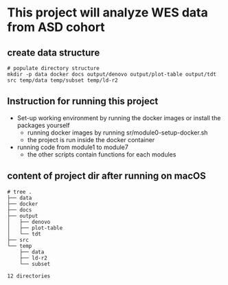 # This project will analyze WES data from ASD cohort

## create data structure
```
# populate directory structure
mkdir -p data docker docs output/denovo output/plot-table output/tdt src temp/data temp/subset temp/ld-r2
```

## Instruction for running this project

* Set-up working environment by running the docker images or install the packages yourself
    * running docker images by running sr/module0-setup-docker.sh
    * the project is run inside the docker container
* running code from module1 to module7
    * the other scripts contain functions for each modules

## content of project dir after running on macOS
```
# tree .
├── data
├── docker
├── docs
├── output
│   ├── denovo
│   ├── plot-table
│   └── tdt
├── src
└── temp
    ├── data
    ├── ld-r2
    └── subset

12 directories
```
